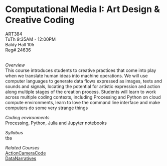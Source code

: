 # Computational Media I: Art Design & Creative Coding


ART384 
<br>
TuTh 9:35AM - 12:00PM
<br>
Baldy Hall 105
<br>
Reg# 24636
<br><br>

<i>Overview </i> <br>
This course introduces students to creative practices that come into play when we translate human ideas into machine operations. We will use computer languages to generate data flows expressed as images, texts and sounds and signals, locating the potential for artistic expression and action along multiple stages of the creation process. Students will learn to work across  multiple coding contexts, including Processing and Python on cloud compute environments, learn to love the command line interface and make computers do some very strange things


<i>Coding environments</i>
<br>
Processing, Python, Julia and Jupyter notebooks

<i>Syllabus</i>
<br>
tba

<i>Related Courses</i>
<br>
[ActionCameraCode](https://github.com/realtechsupport/ActionCameraCode)  
[DataNarratives](https://github.com/realtechsupport/DataNarratives)
